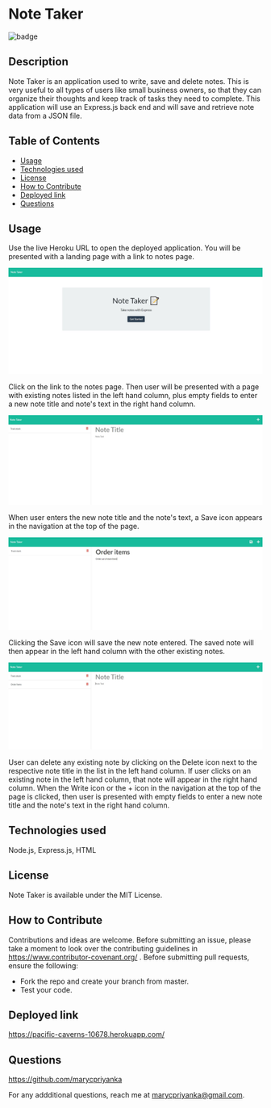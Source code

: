 # Note Taker
![badge](https://img.shields.io/badge/MIT-License-blue.svg)

## Description

Note Taker is an application used to write, save and delete notes. This is very useful to all types of users like small business owners, so that they can organize their thoughts and keep track of tasks they need to complete. This application will use an Express.js back end and will save and retrieve note data from a JSON file.

## Table of Contents 

- [Usage](#usage)
- [Technologies used](#technologies-used)
- [License](#license)
- [How to Contribute](#how-to-contribute)
- [Deployed link](#deployed-link)
- [Questions](#questions)

## Usage

Use the live Heroku URL to open the deployed application. You will be presented with a landing page with a link to notes page. 

![initialPage](https://github.com/marycpriyanka/note-taker/blob/main/public/assets/screenshots/InitialPage.JPG)

Click on the link to the notes page. Then user will be presented with a page with existing notes listed in the left hand column, plus empty fields to enter a new note title and note's text in the right hand column. 

![notes](https://github.com/marycpriyanka/note-taker/blob/main/public/assets/screenshots/notes.JPG)

When user enters the new note title and the note's text, a Save icon appears in the navigation at the top of the page. 

![save](https://github.com/marycpriyanka/note-taker/blob/main/public/assets/screenshots/save.JPG)

Clicking the Save icon will save the new note entered.  The saved note will then appear in the left hand column with the other existing notes. 

![saved](https://github.com/marycpriyanka/note-taker/blob/main/public/assets/screenshots/saved.JPG)

User can delete any existing note by clicking on the Delete icon next to the respective note title in the list in the left hand column. If user clicks on an existing note in the left hand column, that note will appear in the right hand column. When the Write icon or the + icon in the navigation at the top of the page is clicked, then user is presented with empty fields to enter a new note title and the note's text in the right hand column.

##  Technologies used

Node.js, Express.js, HTML

## License

Note Taker is available under the MIT License.

## How to Contribute

Contributions and ideas are welcome. Before submitting an issue, please take a moment to look over the contributing guidelines in https://www.contributor-covenant.org/ . Before submitting pull requests, ensure the following:

- Fork the repo and create your branch from master.
- Test your code.

## Deployed link

https://pacific-caverns-10678.herokuapp.com/

## Questions

https://github.com/marycpriyanka

For any addditional questions, reach me at marycpriyanka@gmail.com.
